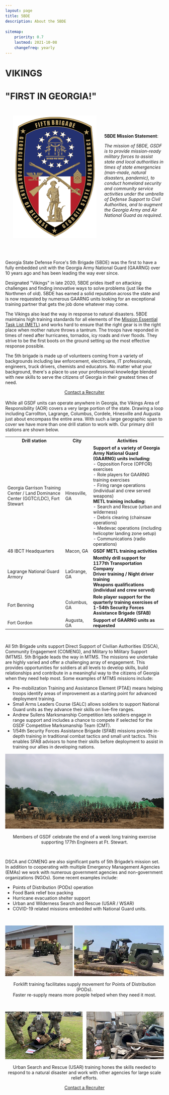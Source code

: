 ```yaml
---
layout: page
title: 5BDE
description: About the 5BDE

sitemap:
    priority: 0.7
    lastmod: 2021-10-08
    changefreq: yearly
---
```




# **VIKINGS**
# "FIRST IN GEORGIA!"
<p>
  <img src="/images/5th_BDE_shield.png" alt="Shield of Warriors" align="left" style="float:left;width:265px;height:390px" hspace="25" vspace="25">
</p>
<br>
<br>
<br>
<br>

**5BDE Mission Statement**:

  *The mission of 5BDE, GSDF is to provide mission-ready military forces to assist state and local authorities in times of state emergencies (man-made, natural disasters, pandemic), to conduct homeland security and community service activities under the umbrella of Defense Support to Civil Authorities, and to augment the Georgia Army and Air National Guard as required*.
<br>
<br>
<br>
<br>
<br>
<br>
<br>
<br>

Georgia State Defense Force's 5th Brigade (5BDE) was the first to have a fully embedded unit with the Georgia Army National Guard (GAARNG) over 10 years ago and has been leading the way ever since.


Designated "Vikings" in late 2020, 5BDE prides itself on attacking challenges and finding innovative ways to solve problems (just like the Northmen of old). 5BDE has earned a solid reputation across the state and is now requested by numerous GAARNG units looking for an exceptional training partner that gets the job done whatever may come.


The Vikings also lead the way in response to natural disasters. 5BDE maintains high training standards for all elements of the [Mission Essential Task List (METL)](/pages/about.md/#basic-mission-essential-task-list-bmetl) and works hard to ensure that the right gear is in the right place when mother nature throws a tantrum. The troops have reponded in times of need after hurricanes, tornados, icy roads and river floods. They strive to be the first boots on the ground setting up the most effective response possible.


The 5th brigade is made up of volunteers coming from a variety of backgrounds including law enforcement, electricians, IT professionals, engineers, truck drivers, chemists and educators. No matter what your background, there's a place to use your professional knowledge blended with new skills to serve the citizens of Georgia in their greatest times of need.


<div align="center">
<a href="/pages/join.md">Contact a Recruiter</a>
</div>
<br>
While all GSDF units can operate anywhere in Georgia, the Vikings Area of Responsibility (AOR) covers a very large portion of the state. Drawing a loop including Carrollton, Lagrange, Columbus, Cordele, Hinesville and Augusta just about encompass the entire area. With such a large geographic span to cover we have more than one drill station to work with. Our primary drill stations are shown below.


<table>
  <tr>
    <th>Drill station</th>
    <th>City</th>
    <th>Activities</th>
  </tr>
  <tr>
    <td>Georgia Garrison Training Center / Land Dominance Center (GGTC/LDC), Fort Stewart</td>
    <td>Hinesville, GA</td>
    <td><b>Support of a variety of Georgia Army National Guard (GAARNG) units including:</b><br>
    - Opposition Force (OPFOR) exercises<br>
    - Role players for GAARNG training exercises<br>
    - Firing range operations (individual and crew served weapons)<br>
    <b>METL training including:</b><br>
    - Search and Rescue (urban and wilderness)<br>
    - Debris clearing (chainsaw operations)<br>
    - Medevac operations (including helicopter landing zone setup)<br>
    - Communications (radio operations)</td>
  </tr>
  <tr>
    <td>48 IBCT Headquarters</td>
    <td>Macon, GA</td>
    <td><b>GSDF METL training activities</b></td>
  </tr>
  <tr>
    <td>Lagrange National Guard Armory</td>
    <td>LaGrange, GA</td>
    <td><b>Monthly drill support for 1177th Transportation Company</b><br>
    <b>Driver training / Night driver training</b><br>
    <b>Weapons qualifications (individual and crew served)</b><br>
    </td>
  </tr>
  <tr>
    <td>Fort Benning</td>
    <td>Columbus, GA</td>
    <td><b>Role player support for the quarterly training exercises of 1-54th Security Forces Assistance Brigade (SFAB)<b></td>
  </tr>
  <tr>
    <td>Fort Gordon</td>
    <td>Augusta, GA</td>
    <td><b>Support of GAARNG units as requested</b><br>
    </td>
  </tr>
</table>
<br>


All 5th Brigade units support Direct Support of Civilian Authorities (DSCA), Community Engagement (COMENG), and Military to Military Support (MTMS).
5th Brigade leads the way in MTMS. The missions we undertake are highly varied and offer a challenging array of engagement. This provides opportunities for soldiers at all levels to develop skills, build relationships and contribute in a meaningful way to the citizens of Georgia when they need help most. Some examples of MTMS missions include:


 - Pre-mobilization Training and Assistance Element (PTAE) means helping troops identify areas of improvement as a starting point for advanced deployment training.
 - Small Arms Leaders Course (SALC) allows soldiers to support National Guard units as they advance their skills on live-fire ranges.
 - Andrew Sullens Marksmanship Competition lets soldiers engage in range support and includes a chance to compete if selected for the GSDF Competitive Marksmanship Team (CMT).
 - 1/54th Security Forces Assistance Brigade (SFAB) missions provide in-depth training in traditional combat tactics and small unit tactics. This enables SFAB advisors to hone their skills before deployment to assist in training our allies in developing nations.


<p align="center">
<img src="/images/177th_Engineers.png" alt="177th ESC AT-20">
</p>
<p align="center">Members of GSDF celebrate the end of a week long training exercise supporting 177th Engineers at Ft. Stewart.</p>


<br>

DSCA and COMENG are also significant parts of 5th Brigade’s mission set. In addition to cooperating with multiple Emergency Management Agencies (EMAs) we work with numerous government agencies and non-government organizations (NGOs). Some recent examples include:

  - Points of Distribution (PODs) operation
  - Food Bank relief box packing
  - Hurricane evacuation shelter support
  - Urban and Wilderness Search and Rescue (USAR / WSAR)
  - COVID-19 related missions embedded with National Guard units.

<br>

<p align="center" >
<img src="/images/Forklift_training_3.jpeg" alt="Articulated industrial truck training">
</p>
<p align="center">Forklift training facilitates supply movement for Points of Distribution (PODs).<br>Faster re-supply means more poeple helped when they need it most.</p>

<br>


<p align="center">
<img src="/images/TY21_AT.jpg" alt="USAR Training">
</p>
<p align="center">Urban Search and Rescue (USAR) training hones the skills needed to respond to a natural disaster and work with other agencies for large scale relief efforts.</p>

<div align="center">
<a href="/pages/join.md">Contact a Recruiter</a>
</div>

<br>
<br>